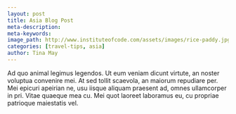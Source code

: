 ```yaml
---
layout: post
title: Asia Blog Post
meta-description:
meta-keywords:
image_path: http://www.instituteofcode.com/assets/images/rice-paddy.jpg
categories: [travel-tips, asia]
author: Tina May
---
```


Ad quo animal legimus legendos. Ut eum veniam dicunt virtute, an noster voluptua convenire mei. At sed tollit scaevola, an maiorum repudiare per. Mei epicuri apeirian ne, usu iisque aliquam praesent ad, omnes ullamcorper in pri. Vitae quaeque mea cu. Mei quot laoreet laboramus eu, cu propriae patrioque maiestatis vel.
